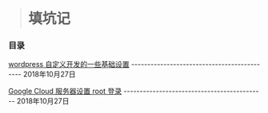 > # 填坑记
### 目录

[wordpress 自定义开发的一些基础设置](https://github.com/brownliu/Blog/issues/2)  --------------------------------------------  2018年10月27日

[Google Cloud 服务器设置 root 登录](https://github.com/brownliu/Blog/issues/1)  --------------------------------------------  2018年10月27日
